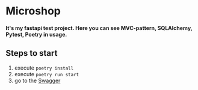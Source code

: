 # Microshop

#### It's my fastapi test project. Here you can see MVC-pattern, SQLAlchemy, Pytest, Poetry in usage.

## Steps to start

1. execute ```poetry install```
2. execute ```poetry run start```
3. go to the [Swagger](http://127.0.0.1:8000/docs)